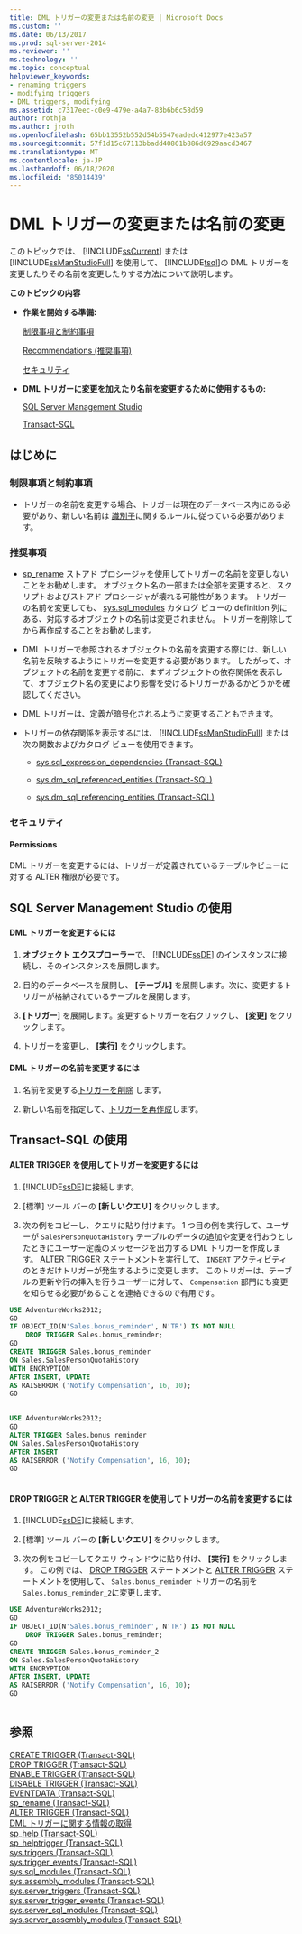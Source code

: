 ```yaml
---
title: DML トリガーの変更または名前の変更 | Microsoft Docs
ms.custom: ''
ms.date: 06/13/2017
ms.prod: sql-server-2014
ms.reviewer: ''
ms.technology: ''
ms.topic: conceptual
helpviewer_keywords:
- renaming triggers
- modifying triggers
- DML triggers, modifying
ms.assetid: c7317eec-c0e9-479e-a4a7-83b6b6c58d59
author: rothja
ms.author: jroth
ms.openlocfilehash: 65bb13552b552d54b5547eadedc412977e423a57
ms.sourcegitcommit: 57f1d15c67113bbadd40861b886d6929aacd3467
ms.translationtype: MT
ms.contentlocale: ja-JP
ms.lasthandoff: 06/18/2020
ms.locfileid: "85014439"
---
```

# <a name="modify-or-rename-dml-triggers"></a>DML トリガーの変更または名前の変更
  このトピックでは、 [!INCLUDE[ssCurrent](../../includes/sscurrent-md.md)] または [!INCLUDE[ssManStudioFull](../../includes/ssmanstudiofull-md.md)] を使用して、 [!INCLUDE[tsql](../../includes/tsql-md.md)]の DML トリガーを変更したりその名前を変更したりする方法について説明します。  
  
 **このトピックの内容**  
  
-   **作業を開始する準備:**  
  
     [制限事項と制約事項](#Restrictions)  
  
     [Recommendations (推奨事項)](#Recommendations)  
  
     [セキュリティ](#Security)  
  
-   **DML トリガーに変更を加えたり名前を変更するために使用するもの:**  
  
     [SQL Server Management Studio](#SSMSProcedure)  
  
     [Transact-SQL](#TsqlProcedure)  
  
##  <a name="before-you-begin"></a><a name="BeforeYouBegin"></a> はじめに  
  
###  <a name="limitations-and-restrictions"></a><a name="Restrictions"></a> 制限事項と制約事項  
  
-   トリガーの名前を変更する場合、トリガーは現在のデータベース内にある必要があり、新しい名前は [識別子](../databases/database-identifiers.md)に関するルールに従っている必要があります。  
  
###  <a name="recommendations"></a><a name="Recommendations"></a> 推奨事項  
  
-   [sp_rename](/sql/relational-databases/system-stored-procedures/sp-rename-transact-sql) ストアド プロシージャを使用してトリガーの名前を変更しないことをお勧めします。 オブジェクト名の一部または全部を変更すると、スクリプトおよびストアド プロシージャが壊れる可能性があります。 トリガーの名前を変更しても、 [sys.sql_modules](/sql/relational-databases/system-catalog-views/sys-sql-modules-transact-sql) カタログ ビューの definition 列にある、対応するオブジェクトの名前は変更されません。 トリガーを削除してから再作成することをお勧めします。  
  
-   DML トリガーで参照されるオブジェクトの名前を変更する際には、新しい名前を反映するようにトリガーを変更する必要があります。 したがって、オブジェクトの名前を変更する前に、まずオブジェクトの依存関係を表示して、オブジェクト名の変更により影響を受けるトリガーがあるかどうかを確認してください。  
  
-   DML トリガーは、定義が暗号化されるように変更することもできます。  
  
-   トリガーの依存関係を表示するには、 [!INCLUDE[ssManStudioFull](../../includes/ssmanstudiofull-md.md)] または次の関数およびカタログ ビューを使用できます。  
  
    -   [sys.sql_expression_dependencies &#40;Transact-SQL&#41;](/sql/relational-databases/system-catalog-views/sys-sql-expression-dependencies-transact-sql)  
  
    -   [sys.dm_sql_referenced_entities &#40;Transact-SQL&#41;](/sql/relational-databases/system-dynamic-management-views/sys-dm-sql-referenced-entities-transact-sql)  
  
    -   [sys.dm_sql_referencing_entities &#40;Transact-SQL&#41;](/sql/relational-databases/system-dynamic-management-views/sys-dm-sql-referencing-entities-transact-sql)  
  
###  <a name="security"></a><a name="Security"></a> セキュリティ  
  
####  <a name="permissions"></a><a name="Permissions"></a> Permissions  
 DML トリガーを変更するには、トリガーが定義されているテーブルやビューに対する ALTER 権限が必要です。  
  
##  <a name="using-sql-server-management-studio"></a><a name="SSMSProcedure"></a> SQL Server Management Studio の使用  
  
#### <a name="to-modify-a-dml-trigger"></a>DML トリガーを変更するには  
  
1.  **オブジェクト エクスプローラー**で、 [!INCLUDE[ssDE](../../../includes/ssde-md.md)] のインスタンスに接続し、そのインスタンスを展開します。  
  
2.  目的のデータベースを展開し、 **[テーブル]** を展開します。次に、変更するトリガーが格納されているテーブルを展開します。  
  
3.  **[トリガー]** を展開します。変更するトリガーを右クリックし、 **[変更]** をクリックします。  
  
4.  トリガーを変更し、 **[実行]** をクリックします。  
  
#### <a name="to-rename-a-dml-trigger"></a>DML トリガーの名前を変更するには  
  
1.  名前を変更する[トリガーを削除](../triggers/dml-triggers.md) します。  
  
2.  新しい名前を指定して、[トリガーを再作成](../triggers/create-dml-triggers.md)します。  
  
##  <a name="using-transact-sql"></a><a name="TsqlProcedure"></a> Transact-SQL の使用  
  
#### <a name="to-modify-a-trigger-using-alter-trigger"></a>ALTER TRIGGER を使用してトリガーを変更するには  
  
1.  [!INCLUDE[ssDE](../../../includes/ssde-md.md)]に接続します。  
  
2.  [標準] ツール バーの **[新しいクエリ]** をクリックします。  
  
3.  次の例をコピーし、クエリに貼り付けます。 1 つ目の例を実行して、ユーザーが `SalesPersonQuotaHistory` テーブルのデータの追加や変更を行おうとしたときにユーザー定義のメッセージを出力する DML トリガーを作成します。 [ALTER TRIGGER](/sql/t-sql/statements/alter-trigger-transact-sql) ステートメントを実行して、 `INSERT` アクティビティのときだけトリガーが発生するように変更します。 このトリガーは、テーブルの更新や行の挿入を行うユーザーに対して、 `Compensation` 部門にも変更を知らせる必要があることを連絡できるので有用です。  
  
```sql  
USE AdventureWorks2012;  
GO  
IF OBJECT_ID(N'Sales.bonus_reminder', N'TR') IS NOT NULL  
    DROP TRIGGER Sales.bonus_reminder;  
GO  
CREATE TRIGGER Sales.bonus_reminder  
ON Sales.SalesPersonQuotaHistory  
WITH ENCRYPTION  
AFTER INSERT, UPDATE   
AS RAISERROR ('Notify Compensation', 16, 10);  
GO  
  
```  
  
```sql  
USE AdventureWorks2012;  
GO  
ALTER TRIGGER Sales.bonus_reminder  
ON Sales.SalesPersonQuotaHistory  
AFTER INSERT  
AS RAISERROR ('Notify Compensation', 16, 10);  
GO  
  
```  
  
#### <a name="to-rename-a-trigger-using-drop-trigger-and-alter-trigger"></a>DROP TRIGGER と ALTER TRIGGER を使用してトリガーの名前を変更するには  
  
1.  [!INCLUDE[ssDE](../../../includes/ssde-md.md)]に接続します。  
  
2.  [標準] ツール バーの **[新しいクエリ]** をクリックします。  
  
3.  次の例をコピーしてクエリ ウィンドウに貼り付け、 **[実行]** をクリックします。 この例では、 [DROP TRIGGER](/sql/t-sql/statements/drop-trigger-transact-sql) ステートメントと [ALTER TRIGGER](/sql/t-sql/statements/alter-trigger-transact-sql) ステートメントを使用して、 `Sales.bonus_reminder` トリガーの名前を `Sales.bonus_reminder_2`に変更します。  
  
```sql  
USE AdventureWorks2012;  
GO  
IF OBJECT_ID(N'Sales.bonus_reminder', N'TR') IS NOT NULL  
    DROP TRIGGER Sales.bonus_reminder;  
GO  
CREATE TRIGGER Sales.bonus_reminder_2  
ON Sales.SalesPersonQuotaHistory  
WITH ENCRYPTION  
AFTER INSERT, UPDATE   
AS RAISERROR ('Notify Compensation', 16, 10);  
GO  
  
```  
  
## <a name="see-also"></a>参照  
 [CREATE TRIGGER &#40;Transact-SQL&#41;](/sql/t-sql/statements/create-trigger-transact-sql)   
 [DROP TRIGGER &#40;Transact-SQL&#41;](/sql/t-sql/statements/drop-trigger-transact-sql)   
 [ENABLE TRIGGER &#40;Transact-SQL&#41;](/sql/t-sql/statements/enable-trigger-transact-sql)   
 [DISABLE TRIGGER &#40;Transact-SQL&#41;](/sql/t-sql/statements/disable-trigger-transact-sql)   
 [EVENTDATA &#40;Transact-SQL&#41;](/sql/t-sql/functions/eventdata-transact-sql)   
 [sp_rename &#40;Transact-SQL&#41;](/sql/relational-databases/system-stored-procedures/sp-rename-transact-sql)   
 [ALTER TRIGGER &#40;Transact-SQL&#41;](/sql/t-sql/statements/alter-trigger-transact-sql)   
 [DML トリガーに関する情報の取得](../triggers/get-information-about-dml-triggers.md)   
 [sp_help &#40;Transact-SQL&#41;](/sql/relational-databases/system-stored-procedures/sp-help-transact-sql)   
 [sp_helptrigger &#40;Transact-SQL&#41;](/sql/relational-databases/system-stored-procedures/sp-helptrigger-transact-sql)   
 [sys.triggers &#40;Transact-SQL&#41;](/sql/relational-databases/system-catalog-views/sys-triggers-transact-sql)   
 [sys.trigger_events &#40;Transact-SQL&#41;](/sql/relational-databases/system-catalog-views/sys-trigger-events-transact-sql)   
 [sys.sql_modules &#40;Transact-SQL&#41;](/sql/relational-databases/system-catalog-views/sys-sql-modules-transact-sql)   
 [sys.assembly_modules &#40;Transact-SQL&#41;](/sql/relational-databases/system-catalog-views/sys-assembly-modules-transact-sql)   
 [sys.server_triggers &#40;Transact-SQL&#41;](/sql/relational-databases/system-catalog-views/sys-server-triggers-transact-sql)   
 [sys.server_trigger_events &#40;Transact-SQL&#41;](/sql/relational-databases/system-catalog-views/sys-server-trigger-events-transact-sql)   
 [sys.server_sql_modules &#40;Transact-SQL&#41;](/sql/relational-databases/system-catalog-views/sys-server-sql-modules-transact-sql)   
 [sys.server_assembly_modules &#40;Transact-SQL&#41;](/sql/relational-databases/system-catalog-views/sys-server-assembly-modules-transact-sql)  
  
  
